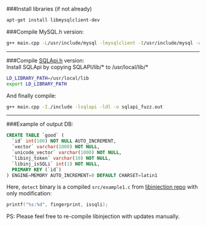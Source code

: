 ###Install libraries (if not already)
```bash
apt-get install libmysqlclient-dev
```

###Compile MySQL.h version:  
```bash
g++ main.cpp -L/usr/include/mysql -lmysqlclient -I/usr/include/mysql -o mysql_fuzz.out 
```
***

###Compile [SQLApi.h](http://www.sqlapi.com/Download/index.html) version:    
Install SQLApi by copying SQLAPI/lib/* to /usr/local/lib/*  
```bash
LD_LIBRARY_PATH=/usr/local/lib
export LD_LIBRARY_PATH
```
And finally compile:  
```bash
g++ main.cpp -I./include -lsqlapi -ldl -o sqlapi_fuzz.out 
```
***
###Example of output DB:
```sql
CREATE TABLE `good` (
  `id` int(100) NOT NULL AUTO_INCREMENT,
  `vector` varchar(1000) NOT NULL,
  `unicode_vector` varchar(1000) NOT NULL,
  `libinj_token` varchar(10) NOT NULL,
  `libinj_isSQLi` int(1) NOT NULL,
  PRIMARY KEY (`id`)
) ENGINE=MEMORY AUTO_INCREMENT=0 DEFAULT CHARSET=latin1
```

Here, `detect` binary is a compiled `src/example1.c` from [libinjection repo](https://github.com/client9/libinjection) with only modification:
```c++
printf("%s:%d", fingerprint, issqli);
```
PS: Please feel free to re-compile libinjection with updates manually.
